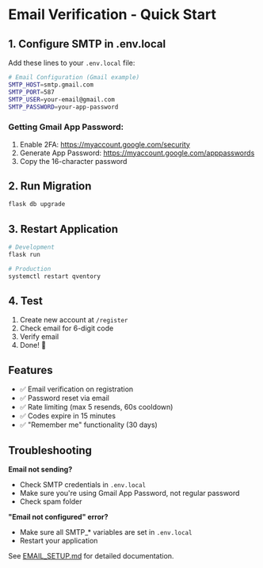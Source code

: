 # Email Verification - Quick Start

## 1. Configure SMTP in .env.local

Add these lines to your `.env.local` file:

```bash
# Email Configuration (Gmail example)
SMTP_HOST=smtp.gmail.com
SMTP_PORT=587
SMTP_USER=your-email@gmail.com
SMTP_PASSWORD=your-app-password
```

### Getting Gmail App Password:
1. Enable 2FA: https://myaccount.google.com/security
2. Generate App Password: https://myaccount.google.com/apppasswords
3. Copy the 16-character password

## 2. Run Migration

```bash
flask db upgrade
```

## 3. Restart Application

```bash
# Development
flask run

# Production
systemctl restart qventory
```

## 4. Test

1. Create new account at `/register`
2. Check email for 6-digit code
3. Verify email
4. Done! 🎉

## Features

- ✅ Email verification on registration
- ✅ Password reset via email
- ✅ Rate limiting (max 5 resends, 60s cooldown)
- ✅ Codes expire in 15 minutes
- ✅ "Remember me" functionality (30 days)

## Troubleshooting

**Email not sending?**
- Check SMTP credentials in `.env.local`
- Make sure you're using Gmail App Password, not regular password
- Check spam folder

**"Email not configured" error?**
- Make sure all SMTP_* variables are set in `.env.local`
- Restart your application

See [EMAIL_SETUP.md](EMAIL_SETUP.md) for detailed documentation.
